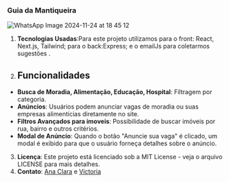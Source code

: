 
### Guia da Mantiqueira
![WhatsApp Image 2024-11-24 at 18 45 12](https://github.com/user-attachments/assets/6b06da63-8a77-4b3c-adf3-932d1e478d65)

1. **Tecnologias Usadas**:Para este projeto utilizamos para o front: React, Next.js, Tailwind; para o back:Express; e o emailJs para coletarmos sugestões .
2.  ## Funcionalidades

- **Busca de Moradia, Alimentação, Educação, Hospital**: Filtragem por categoria.
- **Anúncios**: Usuários podem anunciar vagas de moradia ou suas empresas alimentícias diretamente no site.
- **Filtros Avançados para imoveis**: Possibilidade de buscar imóveis por rua, bairro e outros critérios.
- **Modal de Anúncio**: Quando o botão "Anuncie sua vaga" é clicado, um modal é exibido para que o usuário forneça detalhes sobre o anúncio.
   
3. **Licença**: Este projeto está licenciado sob a MIT License - veja o arquivo LICENSE para mais detalhes.
4. **Contato**: [Ana Clara]((https://github.com/anacsalves)) e [Victoria](https://github.com/VictoriaShirleyUnifei)



